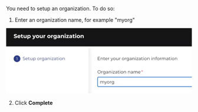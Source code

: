 
You need to setup an organization. To do so:
1. Enter an organization name, for example "myorg"

![Myorg](./assets/myorg.png)

2. Click <b>Complete</b>
